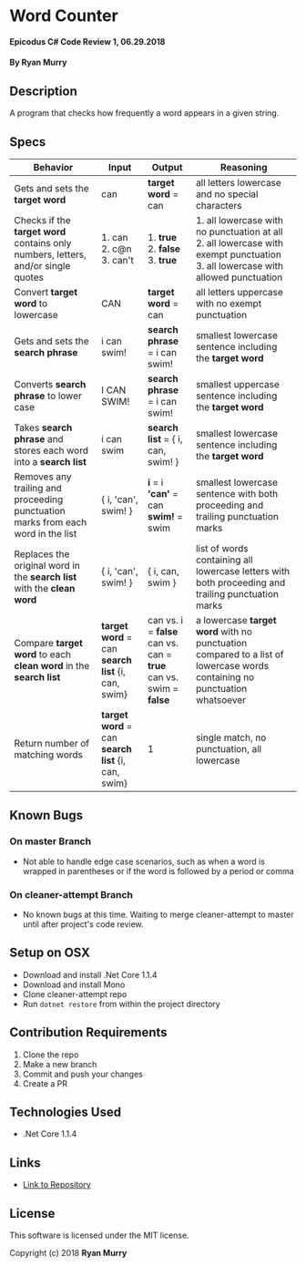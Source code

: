 # Word Counter

#### Epicodus C# Code Review 1, 06.29.2018

#### By Ryan Murry

## Description

A program that checks how frequently a word appears in a given string.

## Specs

| Behavior | Input | Output | Reasoning |
|----------|-------|--------|-----------|
| Gets and sets the **target word** | can | **target word** = can | all letters lowercase and no special characters |
| Checks if the **target word** contains only numbers, letters, and/or single quotes | 1. can </br> 2. c@n </br> 3. can't | 1. **true** </br> 2. **false** </br> 3. **true** | 1. all lowercase with no punctuation at all </br> 2. all lowercase with exempt punctuation </br> 3. all lowercase with allowed punctuation |
| Convert **target word** to lowercase | CAN | **target word** = can | all letters uppercase with no exempt punctuation |
| Gets and sets the **search phrase** | i can swim! | **search phrase** = i can swim! | smallest lowercase sentence including the **target word** |
| Converts **search phrase** to lower case | I CAN SWIM! | **search phrase** = i can swim! | smallest uppercase sentence including the **target word** |
| Takes **search phrase** and stores each word into a **search list** | i can swim | **search list** = { i, can, swim! } | smallest lowercase sentence including the **target word** |
| Removes any trailing and proceeding punctuation marks from each word in the list | { i, 'can', swim! } | **i** = i </br> **'can'** = can </br> **swim!** = swim | smallest lowercase sentence with both proceeding and trailing punctuation marks |
| Replaces the original word in the **search list** with the **clean word** | { i, 'can', swim! } | { i, can, swim } | list of words containing all lowercase letters with both proceeding and trailing punctuation marks |
| Compare **target word** to each **clean word** in the **search list** | **target word** = can </br> **search list** {i, can, swim} | can vs. i = **false** </br> can vs. can = **true** </br> can vs. swim = **false** | a lowercase **target word** with no punctuation compared to a list of lowercase words containing no punctuation whatsoever |
| Return number of matching words | **target word** = can </br> **search list** {i, can, swim} | 1 | single match, no punctuation, all lowercase |

## Known Bugs

### On master Branch
* Not able to handle edge case scenarios, such as when a word is wrapped in parentheses or if the word is followed by a period or comma

### On cleaner-attempt Branch
* No known bugs at this time. Waiting to merge cleaner-attempt to master until after project's code review.


## Setup on OSX

* Download and install .Net Core 1.1.4
* Download and install Mono
* Clone cleaner-attempt repo
* Run `dotnet restore` from within the project directory

## Contribution Requirements

1. Clone the repo
1. Make a new branch
1. Commit and push your changes
1. Create a PR

## Technologies Used

* .Net Core 1.1.4

## Links

* [Link to Repository](https://github.com/ryanjmurry/WordCounter.Solution)

## License

This software is licensed under the MIT license.

Copyright (c) 2018 **Ryan Murry**
